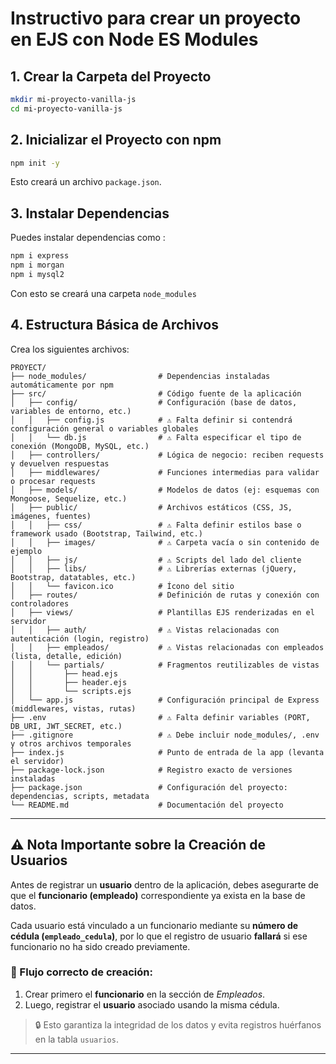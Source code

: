 # Instructivo para crear un proyecto en EJS con Node ES Modules

## 1. Crear la Carpeta del Proyecto

```bash
mkdir mi-proyecto-vanilla-js
cd mi-proyecto-vanilla-js
```

## 2. Inicializar el Proyecto con npm

```bash
npm init -y
```

Esto creará un archivo `package.json`.

## 3. Instalar Dependencias

Puedes instalar dependencias como :

```bash
npm i express
npm i morgan
npm i mysql2
```

Con esto se creará una carpeta `node_modules`

## 4. Estructura Básica de Archivos

Crea los siguientes archivos:

```
PROYECT/
├── node_modules/                # Dependencias instaladas automáticamente por npm
├── src/                         # Código fuente de la aplicación
│   ├── config/                  # Configuración (base de datos, variables de entorno, etc.)
│   │   ├── config.js            # ⚠️ Falta definir si contendrá configuración general o variables globales
│   │   └── db.js                # ⚠️ Falta especificar el tipo de conexión (MongoDB, MySQL, etc.)
│   ├── controllers/             # Lógica de negocio: reciben requests y devuelven respuestas
│   ├── middlewares/             # Funciones intermedias para validar o procesar requests
│   ├── models/                  # Modelos de datos (ej: esquemas con Mongoose, Sequelize, etc.)
│   ├── public/                  # Archivos estáticos (CSS, JS, imágenes, fuentes)
│   │   ├── css/                 # ⚠️ Falta definir estilos base o framework usado (Bootstrap, Tailwind, etc.)
│   │   ├── images/              # ⚠️ Carpeta vacía o sin contenido de ejemplo
│   │   ├── js/                  # ⚠️ Scripts del lado del cliente
│   │   ├── libs/                # ⚠️ Librerías externas (jQuery, Bootstrap, datatables, etc.)
│   │   └── favicon.ico          # Ícono del sitio
│   ├── routes/                  # Definición de rutas y conexión con controladores
│   ├── views/                   # Plantillas EJS renderizadas en el servidor
│   │   ├── auth/                # ⚠️ Vistas relacionadas con autenticación (login, registro)
│   │   ├── empleados/           # ⚠️ Vistas relacionadas con empleados (lista, detalle, edición)
│   │   └── partials/            # Fragmentos reutilizables de vistas
│   │       ├── head.ejs
│   │       ├── header.ejs
│   │       └── scripts.ejs
│   └── app.js                   # Configuración principal de Express (middlewares, vistas, rutas)
├── .env                         # ⚠️ Falta definir variables (PORT, DB_URI, JWT_SECRET, etc.)
├── .gitignore                   # ⚠️ Debe incluir node_modules/, .env y otros archivos temporales
├── index.js                     # Punto de entrada de la app (levanta el servidor)
├── package-lock.json            # Registro exacto de versiones instaladas
├── package.json                 # Configuración del proyecto: dependencias, scripts, metadata
└── README.md                    # Documentación del proyecto

```

---

## ⚠️ Nota Importante sobre la Creación de Usuarios

Antes de registrar un **usuario** dentro de la aplicación, debes asegurarte de que el **funcionario (empleado)** correspondiente ya exista en la base de datos.

Cada usuario está vinculado a un funcionario mediante su **número de cédula (`empleado_cedula`)**, por lo que el registro de usuario **fallará** si ese funcionario no ha sido creado previamente.

### 🧩 Flujo correcto de creación:

1. Crear primero el **funcionario** en la sección de _Empleados_.
2. Luego, registrar el **usuario** asociado usando la misma cédula.

> 🔒 Esto garantiza la integridad de los datos y evita registros huérfanos en la tabla `usuarios`.

---
